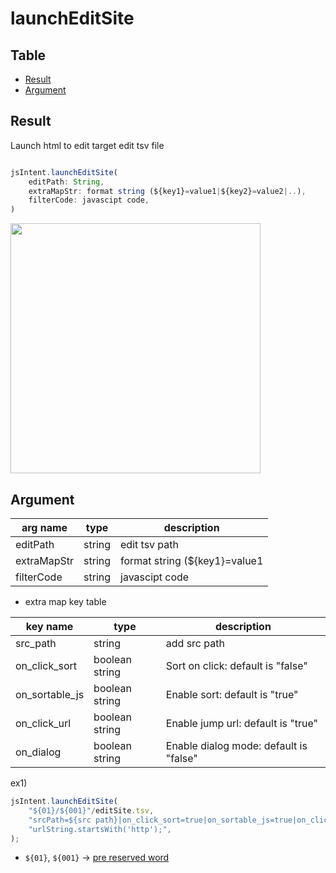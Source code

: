 # launchEditSite

Table
-----------------

* [Result](#result)
* [Argument](#argument)


## Result

Launch html to edit target edit tsv file 


```js.js

jsIntent.launchEditSite(
	editPath: String,
	extraMapStr: format string (${key1}=value1|${key2}=value2|..),
	filterCode: javascipt code,
)
```

<img src="https://user-images.githubusercontent.com/55217593/222952726-f5ce0753-f299-44cd-a9b0-a021c56d3b4c.png" width="400">  


## Argument

| arg name | type | description |
| -------- | -------- | -------- |
| editPath | string | edit tsv path |
| extraMapStr | string | format string (${key1}=value1|${key2}=value2|..) |
| filterCode | string | javascipt code |

- extra map key table

| key name | type | description |
| -------- | ------- | -------- |
| src_path  | string | add src path |
| on_click_sort | boolean string | Sort on click: default is "false" |
| on_sortable_js | boolean string | Enable sort: default is "true" |
| on_click_url | boolean string | Enable jump url: default is "true" |
| on_dialog | boolean string | Enable dialog mode: default is "false" |


ex1)

```js.js
jsIntent.launchEditSite(
	"${01}/${001}"/editSite.tsv,
	"srcPath=${src path}|on_click_sort=true|on_sortable_js=true|on_click_url=true|on_dialog=false",
	"urlString.startsWith('http');",
);

```

- `${01}`, `${001}` -> [pre reserved word](https://github.com/puutaro/CommandClick/blob/master/md/developer/js_pre_reserved_word.md)
